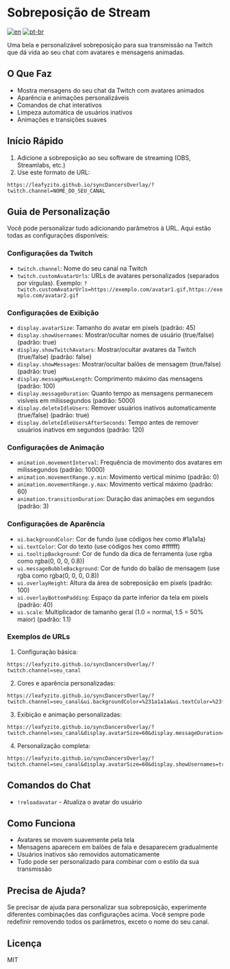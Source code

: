 # Sobreposição de Stream

[![en](https://img.shields.io/badge/lang-en-red.svg)](README.md)
[![pt-br](https://img.shields.io/badge/lang-pt--br-green.svg)](README.pt.md)

Uma bela e personalizável sobreposição para sua transmissão na Twitch que dá vida ao seu chat com avatares e mensagens animadas.

## O Que Faz

- Mostra mensagens do seu chat da Twitch com avatares animados
- Aparência e animações personalizáveis
- Comandos de chat interativos
- Limpeza automática de usuários inativos
- Animações e transições suaves

## Início Rápido

1. Adicione a sobreposição ao seu software de streaming (OBS, Streamlabs, etc.)
2. Use este formato de URL:
```
https://leafyzito.github.io/syncDancersOverlay/?twitch.channel=NOME_DO_SEU_CANAL
```

## Guia de Personalização

Você pode personalizar tudo adicionando parâmetros à URL. Aqui estão todas as configurações disponíveis:

### Configurações da Twitch
- `twitch.channel`: Nome do seu canal na Twitch
- `twitch.customAvatarUrls`: URLs de avatares personalizados (separados por vírgulas). Exemplo: `?twitch.customAvatarUrls=https://exemplo.com/avatar1.gif,https://exemplo.com/avatar2.gif`

### Configurações de Exibição
- `display.avatarSize`: Tamanho do avatar em pixels (padrão: 45)
- `display.showUsernames`: Mostrar/ocultar nomes de usuário (true/false) (padrão: true)
- `display.showTwitchAvatars`: Mostrar/ocultar avatares da Twitch (true/false) (padrão: false)
- `display.showMessages`: Mostrar/ocultar balões de mensagem (true/false) (padrão: true)
- `display.messageMaxLength`: Comprimento máximo das mensagens (padrão: 100)
- `display.messageDuration`: Quanto tempo as mensagens permanecem visíveis em milissegundos (padrão: 5000)
- `display.deleteIdleUsers`: Remover usuários inativos automaticamente (true/false) (padrão: true)
- `display.deleteIdleUsersAfterSeconds`: Tempo antes de remover usuários inativos em segundos (padrão: 120)

### Configurações de Animação
- `animation.movementInterval`: Frequência de movimento dos avatares em milissegundos (padrão: 10000)
- `animation.movementRange.y.min`: Movimento vertical mínimo (padrão: 0)
- `animation.movementRange.y.max`: Movimento vertical máximo (padrão: 60)
- `animation.transitionDuration`: Duração das animações em segundos (padrão: 3)

### Configurações de Aparência
- `ui.backgroundColor`: Cor de fundo (use códigos hex como #1a1a1a)
- `ui.textColor`: Cor do texto (use códigos hex como #ffffff)
- `ui.tooltipBackground`: Cor de fundo da dica de ferramenta (use rgba como rgba(0, 0, 0, 0.8))
- `ui.messageBubbleBackground`: Cor de fundo do balão de mensagem (use rgba como rgba(0, 0, 0, 0.8))
- `ui.overlayHeight`: Altura da área de sobreposição em pixels (padrão: 100)
- `ui.overlayBottomPadding`: Espaço da parte inferior da tela em pixels (padrão: 40)
- `ui.scale`: Multiplicador de tamanho geral (1.0 = normal, 1.5 = 50% maior) (padrão: 1.1)

### Exemplos de URLs

1. Configuração básica:
```
https://leafyzito.github.io/syncDancersOverlay/?twitch.channel=seu_canal
```

2. Cores e aparência personalizadas:
```
https://leafyzito.github.io/syncDancersOverlay/?twitch.channel=seu_canal&ui.backgroundColor=%231a1a1a&ui.textColor=%23ffffff&ui.scale=1.1
```

3. Exibição e animação personalizadas:
```
https://leafyzito.github.io/syncDancersOverlay/?twitch.channel=seu_canal&display.avatarSize=60&display.messageDuration=8000&animation.movementInterval=5000&animation.transitionDuration=2
```

4. Personalização completa:
```
https://leafyzito.github.io/syncDancersOverlay/?twitch.channel=seu_canal&display.avatarSize=60&display.showUsernames=true&display.showMessages=true&display.messageDuration=5000&animation.movementInterval=10000&animation.transitionDuration=3&ui.backgroundColor=%231a1a1a&ui.textColor=%23ffffff&ui.scale=1.1
```

## Comandos do Chat

- `!reloadavatar` - Atualiza o avatar do usuário

## Como Funciona

- Avatares se movem suavemente pela tela
- Mensagens aparecem em balões de fala e desaparecem gradualmente
- Usuários inativos são removidos automaticamente
- Tudo pode ser personalizado para combinar com o estilo da sua transmissão

## Precisa de Ajuda?

Se precisar de ajuda para personalizar sua sobreposição, experimente diferentes combinações das configurações acima. Você sempre pode redefinir removendo todos os parâmetros, exceto o nome do seu canal.

## Licença

MIT 